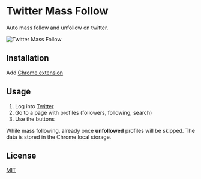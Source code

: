 # Twitter Mass Follow

Auto mass follow and unfollow on twitter.

![Twitter Mass Follow](https://github.com/tlemens/twitter-mass-follow/blob/master/icon128.png)

## Installation

Add [Chrome extension](https://chrome.google.com/webstore/detail/twitter-mass-follow/lfmanfkmmgfigbnjibfemdnnfjboficn)

## Usage

1. Log into [Twitter](https://twitter.com)
2. Go to a page with profiles (followers, following, search)
3. Use the buttons

While mass following, already once **unfollowed** profiles will be skipped. The data is stored in the Chrome local storage.

## License

[MIT](http://clemenst.mit-license.org)

